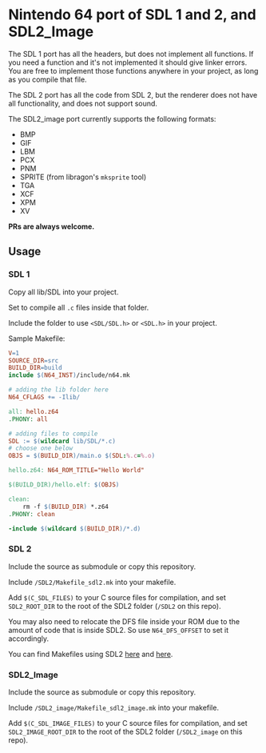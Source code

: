 # Nintendo 64 port of SDL 1 and 2, and SDL2_Image

The SDL 1 port has all the headers, but does not implement all functions. If you need a function and it's not implemented it should give linker errors. You are free to implement those functions anywhere in your project, as long as you compile that file.

The SDL 2 port has all the code from SDL 2, but the renderer does not have all functionality, and does not support sound.

The SDL2_image port currently supports the following formats:

- BMP
- GIF
- LBM
- PCX
- PNM
- SPRITE (from libragon's `mksprite` tool)
- TGA
- XCF
- XPM
- XV

**PRs are always welcome.**

## Usage

### SDL 1

Copy all lib/SDL into your project.

Set to compile all `.c` files inside that folder.

Include the folder to use `<SDL/SDL.h>` or `<SDL.h>` in your project.

Sample Makefile:
```Makefile
V=1
SOURCE_DIR=src
BUILD_DIR=build
include $(N64_INST)/include/n64.mk

# adding the lib folder here
N64_CFLAGS += -Ilib/

all: hello.z64
.PHONY: all

# adding files to compile
SDL := $(wildcard lib/SDL/*.c)
# choose one below
OBJS = $(BUILD_DIR)/main.o $(SDL:%.c=%.o)

hello.z64: N64_ROM_TITLE="Hello World"

$(BUILD_DIR)/hello.elf: $(OBJS)

clean:
	rm -f $(BUILD_DIR) *.z64
.PHONY: clean

-include $(wildcard $(BUILD_DIR)/*.d)
```

### SDL 2

Include the source as submodule or copy this repository.

Include `/SDL2/Makefile_sdl2.mk` into your makefile.

Add `$(C_SDL_FILES)` to your C source files for compilation, and set `SDL2_ROOT_DIR` to the root of the SDL2 folder (`/SDL2` on this repo).

You may also need to relocate the DFS file inside your ROM due to the amount of code that is inside SDL2. So use `N64_DFS_OFFSET` to set it accordingly.

You can find Makefiles using SDL2 [here](https://github.com/stefanmielke/opentyrian/blob/master/Makefile) and [here](https://github.com/stefanmielke/nKaruga_n64/blob/master/Makefile.n64).

### SDL2_Image

Include the source as submodule or copy this repository.

Include `/SDL2_image/Makefile_sdl2_image.mk` into your makefile.

Add `$(C_SDL_IMAGE_FILES)` to your C source files for compilation, and set `SDL2_IMAGE_ROOT_DIR` to the root of the SDL2 folder (`/SDL2_image` on this repo).
